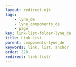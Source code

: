 ```yaml
---
layout: redirect.njk
tags: 
    - lyne_de
    - lyne_components_de
    - page
key: link-list-folder-lyne_de
title: Link-List
parent: components-lyne_de
keywords: link, list, anchor
order: 220
redirect: link-list/
---
```

